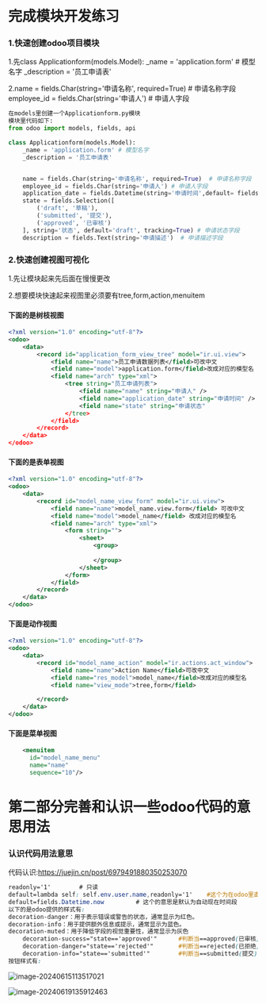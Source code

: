 # 完成模块开发练习

### 1.快速创建odoo项目模块

1.先class Applicationform(models.Model):
    _name = 'application.form' # 模型名字
    _description = '员工申请表'

2.name = fields.Char(string='申请名称', required=True)  # 申请名称字段
employee_id = fields.Char(string='申请人') # 申请人字段

```python
在models里创建一个Applicationform.py模块
模块里代码如下:
from odoo import models, fields, api

class Applicationform(models.Model):
    _name = 'application.form' # 模型名字
    _description = '员工申请表'


    name = fields.Char(string='申请名称', required=True)  # 申请名称字段
    employee_id = fields.Char(string='申请人') # 申请人字段
    application_date = fields.Datetime(string='申请时间',default= fields.Datetime.now)  # fields.Datetime.now 是一个函数，返回当前的日期和时间
    state = fields.Selection([
        ('draft', '草稿'),
        ('submitted', '提交'),
        ('approved', '已审核')
    ], string='状态', default='draft', tracking=True) # 申请状态字段
    description = fields.Text(string='申请描述')  # 申请描述字段
```

### 2.快速创建视图可视化

1.先让模块起来先后面在慢慢更改

2.想要模块快速起来视图里必须要有tree,form,action,menuitem

#### 下面的是树枝视图

```xml
<?xml version="1.0" encoding="utf-8"?>
<odoo>
	<data>
    	<record id="application_form_view_tree" model="ir.ui.view">
        	<field name="name">员工申请数据列表</field>可改中文
            <field name="model">application.form</field>改成对应的模型名
            <field name="arch" type="xml">
                <tree string="员工申请列表">
                    <field name="name" string="申请人" />
                    <field name="application_date" string="申请时间" />
                    <field name="state" string="申请状态"
                </tree>
            </field>
    	</record>
    </data>
</odoo>
```

#### 下面的是表单视图

```xml
<?xml version="1.0" encoding="utf-8"?>
<odoo>
	<data>
    	<record id="model_name_view_form" model="ir.ui.view">
      		<field name="name">model_name.view.form</field> 可改中文
      		<field name="model">model_name</field> 改成对应的模型名
      		<field name="arch" type="xml">
        		<form string="">
          			<sheet>
            			<group>
              
           				</group>
          			</sheet>
        		</form>
      		</field>
    	</record>
    </data>
</odoo>
```

#### 下面是动作视图

```xml
<?xml version="1.0" encoding="utf-8"?>
<odoo>
	<data>
    	<record id="model_name_action" model="ir.actions.act_window">
        	<field name="name">Action Name</field>可改中文
            <field name="res_model">model_name</field>改成对应的模型名
            <field name="view_mode">tree,form</field>

   	 	</record>
    </data>
</odoo>
```

#### 下面是菜单视图

```xml
    <menuitem
      id="model_name_menu"
      name="name"
      sequence="10"/>
```

# 第二部分完善和认识一些odoo代码的意思用法

### 认识代码用法意思

代码认识:https://juejin.cn/post/6979491880350253070

```css
readonly='1' 		# 只读
default=lambda self: self.env.user.name,readonly='1' 	#这个为在odoo里直接获取当前用户,
default=fields.Datetime.now 		# 这个的意思是默认为自动现在时间段
以下的是odoo提供的样式有:
decoration-danger：用于表示错误或警告的状态，通常显示为红色。
decoration-info：用于提供额外信息或提示，通常显示为蓝色。
decoration-muted：用于降低字段的视觉重要性，通常显示为灰色
    decoration-success="state=='approved'"		#判断当==approved(已审核)时就显示样式为绿色
    decoration-danger="state=='rejected'"		#判断当==rejected(已拒绝)时显示样式为红色
    decoration-info="state=='submitted'"  		#判断当==submitted(提交)时显示蓝色
按钮样式有:
```

![image-20240615113517021](./image-20240615113517021.png)

![image-20240619135912463](./image-20240619135912463.png)